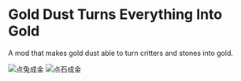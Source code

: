 # Gold Dust Turns Everything Into Gold
A mod that makes gold dust able to turn critters and stones into gold.

![点兔成金](https://user-images.githubusercontent.com/35227653/162561253-a34eaa92-dc68-4f4a-96c2-39fe1738dfc5.gif)
![点石成金](https://user-images.githubusercontent.com/35227653/162561256-86ac43d1-808a-4771-a331-291f2f4db596.gif)
